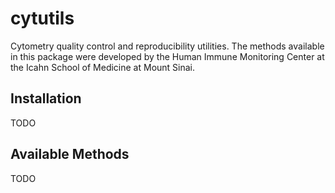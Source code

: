 # cytutils
Cytometry quality control and reproducibility utilities. The methods available
in this package were developed by the Human Immune Monitoring Center at the
Icahn School of Medicine at Mount Sinai.

## Installation

TODO

## Available Methods

TODO
